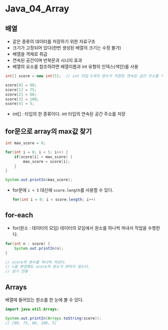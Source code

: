 # Java_04_Array



## 배열

- 같은 종류의 데이터를 저장하기 위한 자료구조
- 크기가 고정되어 있다(한번 생성된 배열의 크기는 수정 불가)
- 배열을 객체로 취급
- 연속된 공간이며 반복문과 시너지 효과
- 배열의 요소를 참조하려면 배열이름과 int 유형의 인덱스(색인)를 사용



```java
int[] score = new int[5];  // int 타입 5개의 변수가 저장된 연속된 공간 주소를 저장

score[0] = 80;
score[1] = 75;
score[2] = 60;
score[3] = 100;
score[4] = 5;
```

- int[] : 타입의 한 종류이다. int 타입의 연속된 공간 주소를 저장



## for문으로 array의 max값 찾기

```java
int max_score = 0;

for(int i = 0; i < 5; i++) {
    if(score[i] > max_score) {
        max_score = score[i];
    }
}

System.out.printIn(max_score);
```

- for문에 `i < 5` 대신에 `score.length`를 사용할 수 있다.

  ```java
  for(int i = 0; i < score.length; i++)
  ```

  

## for-each

- for(원소 : 데이터의 모임)
  데이터의 모임에서 원소를 하나씩 꺼내서 작업을 수행한다.

```java
for(int n : score) {
    System.out.printIn(n);
}

// score의 변수를 하나씩 꺼낸다.
// n을 변경해도 score의 원소가 변하지 않는다.
// 읽기 전용
```



## Arrays

배열에 들어있는 원소를 한 눈에 볼 수 있다.

```java
import java.util.Arrays;

System.out.printIn(Arrays.toString(score));
// [80, 75, 60, 100, 5]
```

